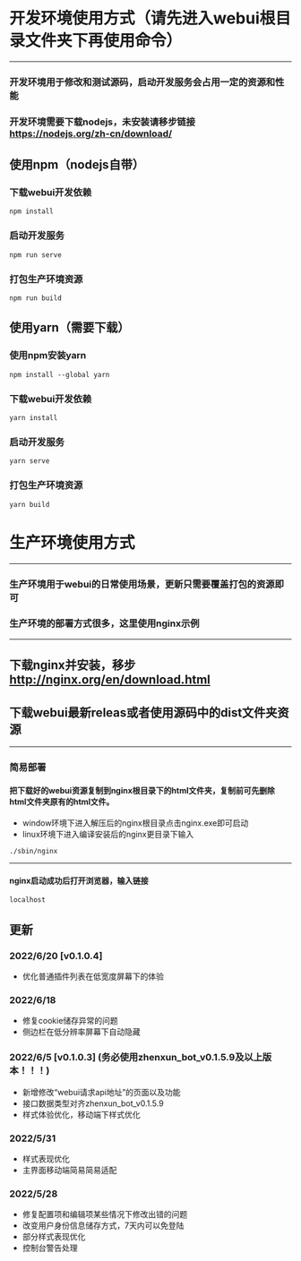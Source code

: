 # 开发环境使用方式（请先进入webui根目录文件夹下再使用命令）

****

### 开发环境用于修改和测试源码，启动开发服务会占用一定的资源和性能
### 开发环境需要下载nodejs，未安装请移步链接 https://nodejs.org/zh-cn/download/



## 使用npm（nodejs自带）

### 下载webui开发依赖

```
npm install
```

### 启动开发服务
```
npm run serve
```

### 打包生产环境资源
```
npm run build
```

## 使用yarn（需要下载）

### 使用npm安装yarn

```
npm install --global yarn
```

### 下载webui开发依赖

```
yarn install
```

### 启动开发服务
```
yarn serve
```

### 打包生产环境资源
```
yarn build
```


# 生产环境使用方式
****
### 生产环境用于webui的日常使用场景，更新只需要覆盖打包的资源即可
### 生产环境的部署方式很多，这里使用nginx示例

****

## 下载nginx并安装，移步 http://nginx.org/en/download.html
## 下载webui最新releas或者使用源码中的dist文件夹资源

****
### 简易部署

#### 把下载好的webui资源复制到nginx根目录下的html文件夹，复制前可先删除html文件夹原有的html文件。
*  window环境下进入解压后的nginx根目录点击nginx.exe即可启动
*  linux环境下进入编译安装后的nginx更目录下输入
```
./sbin/nginx
```

****
#### nginx启动成功后打开浏览器，输入链接
```
localhost
```



## 更新

### 2022/6/20 \[v0.1.0.4] 
* 优化普通插件列表在低宽度屏幕下的体验

### 2022/6/18

* 修复cookie储存异常的问题
* 侧边栏在低分辨率屏幕下自动隐藏

### 2022/6/5 \[v0.1.0.3] (__务必使用zhenxun_bot_v0.1.5.9及以上版本！！！__)
* 新增修改“webui请求api地址”的页面以及功能
* 接口数据类型对齐zhenxun_bot_v0.1.5.9
* 样式体验优化，移动端下样式优化

### 2022/5/31

* 样式表现优化
* 主界面移动端简易简易适配


### 2022/5/28

* 修复配置项和编辑项某些情况下修改出错的问题
* 改变用户身份信息储存方式，7天内可以免登陆
* 部分样式表现优化
* 控制台警告处理
